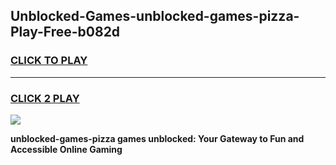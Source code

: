 
## Unblocked-Games-unblocked-games-pizza-Play-Free-b082d
<h3>
<a href="https://premium76.site?title=unblocked-games-pizza&ref=19M">CLICK TO PLAY</a></h3>
<hr>

<h3>
<a href="https://premium76.site?title=unblocked-games-pizza&ref=19M">CLICK 2 PLAY</a>
  
</h3>

<a href="https://premium76.site?title=unblocked-games-pizza&ref=19M"><img src="https://clearcache.store/games.png"></a>


**unblocked-games-pizza games unblocked: Your Gateway to Fun and Accessible Online Gaming**
